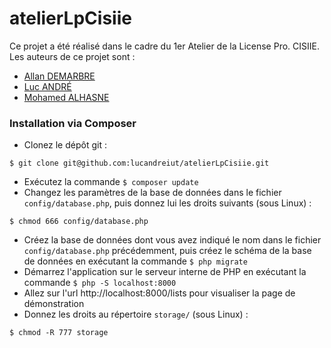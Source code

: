 # atelierLpCisiie

Ce projet a été réalisé dans le cadre du 1er Atelier de la License Pro. CISIIE. 
Les auteurs de ce projet sont :

- [Allan DEMARBRE](https://github.com/demarbre1u)
- [Luc ANDRÉ](https://github.com/lucandreiut)
- [Mohamed ALHASNE](https://github.com/alhasnecode)

### Installation via Composer
- Clonez le dépôt git :
```
$ git clone git@github.com:lucandreiut/atelierLpCisiie.git
```
- Exécutez la commande `$ composer update`
- Changez les paramètres de la base de données dans le fichier `config/database.php`, puis donnez lui les droits suivants (sous Linux) :
```
$ chmod 666 config/database.php
```
- Créez la base de données dont vous avez indiqué le nom dans le fichier `config/database.php` précédemment, puis créez le schéma de la base de données en exécutant la commande `$ php migrate`
- Démarrez l'application sur le serveur interne de PHP en exécutant la commande `$ php -S localhost:8000`
- Allez sur l'url http://localhost:8000/lists pour visualiser la page de démonstration
- Donnez les droits au répertoire `storage/` (sous Linux) :
```
$ chmod -R 777 storage
```
